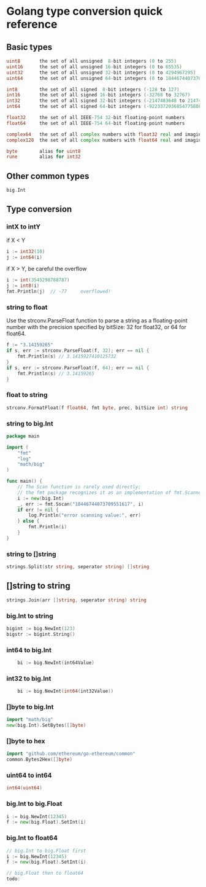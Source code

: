 # Golang type conversion quick reference

## Basic types
``` go
uint8       the set of all unsigned  8-bit integers (0 to 255)
uint16      the set of all unsigned 16-bit integers (0 to 65535)
uint32      the set of all unsigned 32-bit integers (0 to 4294967295)
uint64      the set of all unsigned 64-bit integers (0 to 18446744073709551615)

int8        the set of all signed  8-bit integers (-128 to 127)
int16       the set of all signed 16-bit integers (-32768 to 32767)
int32       the set of all signed 32-bit integers (-2147483648 to 2147483647)
int64       the set of all signed 64-bit integers (-9223372036854775808 to 9223372036854775807)

float32     the set of all IEEE-754 32-bit floating-point numbers
float64     the set of all IEEE-754 64-bit floating-point numbers

complex64   the set of all complex numbers with float32 real and imaginary parts
complex128  the set of all complex numbers with float64 real and imaginary parts

byte        alias for uint8
rune        alias for int32
```

## Other common types
``` go
big.Int
```

## Type conversion

### intX to intY
if X < Y
``` go
i := int32(10)
j := int64(i)
```

if X > Y, be careful the overflow
``` go
i := int(3545298788787)
j := int8(i)
fmt.Println(j)  // -77     overflowed!
```

### string to float
Use the strconv.ParseFloat function to parse a string as a floating-point number with the precision specified by bitSize: 32 for float32, or 64 for float64.
``` go
f := "3.14159265"
if s, err := strconv.ParseFloat(f, 32); err == nil {
    fmt.Println(s) // 3.1415927410125732
}
if s, err := strconv.ParseFloat(f, 64); err == nil {
    fmt.Println(s) // 3.14159265
}
```

### float to string
``` go
strconv.FormatFloat(f float64, fmt byte, prec, bitSize int) string
```



### string to big.Int
``` go
package main

import (
	"fmt"
	"log"
	"math/big"
)

func main() {
	// The Scan function is rarely used directly;
	// the fmt package recognizes it as an implementation of fmt.Scanner.
	i := new(big.Int)
	_, err := fmt.Sscan("18446744073709551617", i)
	if err != nil {
		log.Println("error scanning value:", err)
	} else {
		fmt.Println(i)
	}
}
```

### string to []string
``` go
strings.Split(str string, seperator string) []string
```

## []string to string
``` go
strings.Join(arr []string, seperator string) string
```

### big.Int to string
``` go
bigint := big.NewInt(123)
bigstr := bigint.String()
```

### int64 to big.Int
``` go
	bi := big.NewInt(int64Value)
```

### int32 to big.Int
``` go
	bi := big.NewInt(int64(int32Value))
```

### []byte to big.Int
``` go
import "math/big"
new(big.Int).SetBytes([]byte) 
```

### []byte to hex
``` go
import "github.com/ethereum/go-ethereum/common"
common.Bytes2Hex([]byte)
```

### uint64 to int64
``` go
int64(uint64)
```

### big.Int to big.Float
``` go
i := big.NewInt(12345)
f := new(big.Float).SetInt(i)
```

### big.Int to float64
``` go
// big.Int to big.Float first
i := big.NewInt(12345)
f := new(big.Float).SetInt(i)

// big.Float then to float64
todo:


